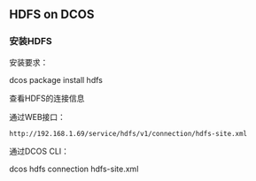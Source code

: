 ## HDFS on DCOS

### 安装HDFS

安装要求：

dcos package install hdfs

查看HDFS的连接信息

通过WEB接口：

`http://192.168.1.69/service/hdfs/v1/connection/hdfs-site.xml`

通过DCOS CLI：

dcos hdfs connection hdfs-site.xml

